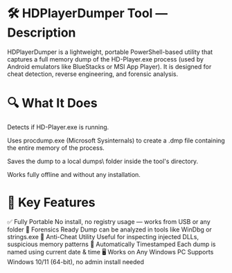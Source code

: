 # 🛠️ HDPlayerDumper Tool — Description
HDPlayerDumper is a lightweight, portable PowerShell-based utility that captures a full memory dump of the HD-Player.exe process (used by Android emulators like BlueStacks or MSI App Player). It is designed for cheat detection, reverse engineering, and forensic analysis.

# 🔍 What It Does
Detects if HD-Player.exe is running.

Uses procdump.exe (Microsoft Sysinternals) to create a .dmp file containing the entire memory of the process.

Saves the dump to a local dumps\ folder inside the tool's directory.

Works fully offline and without any installation.

# 🚀 Key Features

✅ Fully Portable	No install, no registry usage — works from USB or any folder
🧠 Forensics Ready	Dump can be analyzed in tools like WinDbg or strings.exe
🔐 Anti-Cheat Utility	Useful for inspecting injected DLLs, suspicious memory patterns
🔄 Automatically Timestamped	Each dump is named using current date & time
🖥️ Works on Any Windows PC	Supports Windows 10/11 (64-bit), no admin install needed
